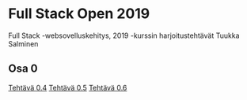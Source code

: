# Full Stack Open 2019
Full Stack -websovelluskehitys, 2019 -kurssin harjoitustehtävät
Tuukka Salminen

## Osa 0
[Tehtävä 0.4](https://github.com/TSalminen/Full-Stack-Open-2019/blob/master/osa0/Teht%C3%A4v%C3%A4%2004%20Muistiinpanon%20luominen.png)
[Tehtävä 0.5](https://github.com/TSalminen/Full-Stack-Open-2019/blob/master/osa0/Teht%C3%A4v%C3%A4%2005.png)
[Tehtävä 0.6](https://github.com/TSalminen/Full-Stack-Open-2019/blob/master/osa0/Teht%C3%A4v%C3%A4%2006%20Muistiinpanon%20luominen%20(spa).png)
